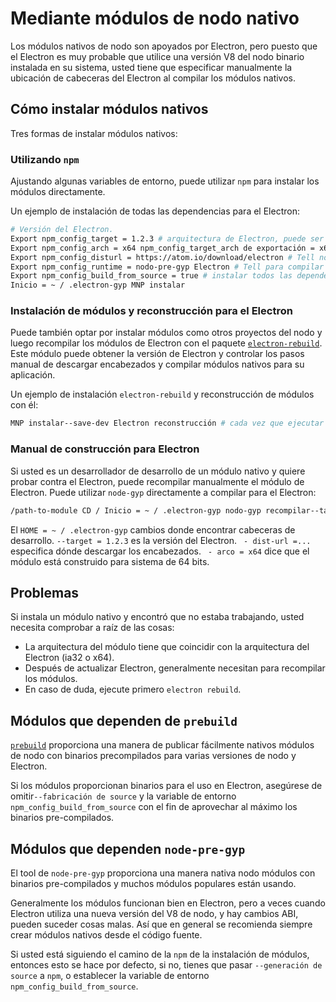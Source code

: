 # Mediante módulos de nodo nativo

Los módulos nativos de nodo son apoyados por Electron, pero puesto que el Electron es muy probable que utilice una versión V8 del nodo binario instalada en su sistema, usted tiene que especificar manualmente la ubicación de cabeceras del Electron al compilar los módulos nativos.

## Cómo instalar módulos nativos

Tres formas de instalar módulos nativos:

### Utilizando `npm`

Ajustando algunas variables de entorno, puede utilizar `npm` para instalar los módulos directamente.

Un ejemplo de instalación de todas las dependencias para el Electron:

```bash
# Versión del Electron.
Export npm_config_target = 1.2.3 # arquitectura de Electron, puede ser ia32 o x64.
Export npm_config_arch = x64 npm_config_target_arch de exportación = x64 cabeceras de descarga # de electrones.
Export npm_config_disturl = https://atom.io/download/electron # Tell nodo-pre-gyp que estamos construyendo para el Electron.
Export npm_config_runtime = nodo-pre-gyp Electron # Tell para compilar el módulo de código fuente.
Export npm_config_build_from_source = true # instalar todos las dependencias y el almacén de caché a ~ / .electron-gyp.
Inicio = ~ / .electron-gyp MNP instalar
```

### Instalación de módulos y reconstrucción para el Electron

Puede también optar por instalar módulos como otros proyectos del nodo y luego recompilar los módulos de Electron con el paquete [`electron-rebuild`](https://github.com/paulcbetts/electron-rebuild). Este módulo puede obtener la versión de Electron y controlar los pasos manual de descargar encabezados y compilar módulos nativos para su aplicación.

Un ejemplo de instalación `electron-rebuild` y reconstrucción de módulos con él:

```bash
MNP instalar--save-dev Electron reconstrucción # cada vez que ejecutar "install del MNP", ejecutar esto:./node_modules/.bin/electron-rebuild # en Windows si tienes problemas, probar:.\node_modules\.bin\electron-rebuild.cmd
```

### Manual de construcción para Electron

Si usted es un desarrollador de desarrollo de un módulo nativo y quiere probar contra el Electron, puede recompilar manualmente el módulo de Electron. Puede utilizar `node-gyp` directamente a compilar para el Electron:

```bash
/path-to-module CD / Inicio = ~ / .electron-gyp nodo-gyp recompilar--target = 1.2.3--arco = x64--dist-url = https://atom.io/download/electron
```

El `HOME = ~ / .electron-gyp` cambios donde encontrar cabeceras de desarrollo. `--target = 1.2.3` es la versión del Electron. ` - dist-url =...` especifica dónde descargar los encabezados. ` - arco = x64` dice que el módulo está construido para sistema de 64 bits.

## Problemas

Si instala un módulo nativo y encontró que no estaba trabajando, usted necesita comprobar a raíz de las cosas:

* La arquitectura del módulo tiene que coincidir con la arquitectura del Electron (ia32 o x64).
* Después de actualizar Electron, generalmente necesitan para recompilar los módulos.
* En caso de duda, ejecute primero `electron rebuild`.

## Módulos que dependen de `prebuild`

[`prebuild`](https://github.com/mafintosh/prebuild) proporciona una manera de publicar fácilmente nativos módulos de nodo con binarios precompilados para varias versiones de nodo y Electron.

Si los módulos proporcionan binarios para el uso en Electron, asegúrese de omitir`--fabricación de source` y la variable de entorno `npm_config_build_from_source` con el fin de aprovechar al máximo los binarios pre-compilados.

## Módulos que dependen `node-pre-gyp`

El tool</a> de `node-pre-gyp` proporciona una manera nativa nodo módulos con binarios pre-compilados y muchos módulos populares están usando.</p> 

Generalmente los módulos funcionan bien en Electron, pero a veces cuando Electron utiliza una nueva versión del V8 de nodo, y hay cambios ABI, pueden suceder cosas malas. Así que en general se recomienda siempre crear módulos nativos desde el código fuente.

Si usted está siguiendo el camino de la `npm` de la instalación de módulos, entonces esto se hace por defecto, si no, tienes que pasar `--generación de source` a `npm`, o establecer la variable de entorno `npm_config_build_from_source`.